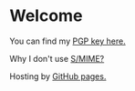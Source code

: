 Welcome
=======

You can find my [PGP key here.](http://mkaysi.github.com/PGP.txt)

Why I don't use [S/MIME?](http://mkaysi.github.com/Clearsigning.html)

Hosting by [GitHub pages.](http://pages.github.com/)
